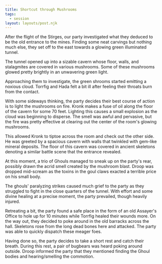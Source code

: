 ```yaml
---
title: Shortcut through Mushrooms
tags:
  - session
layout: layouts/post.njk
---
```


After the flight of the Stirges, our party investigated what they deduced to be the old entrance to the mines. Finding some neat carvings but nothing much else, they set off to the east towards a glowing green illuminated tunnel.

The tunnel opened up into a sizable cavern whose floor, walls, and stalagmites are covered in various mushrooms. Some of these mushrooms glowed pretty brightly in an unwavering green light.

Approaching them to investigate, the green shrooms started emitting a noxious cloud. Torrfig and Hada felt a bit ill after feeling their throats burn from the contact. 

With some sideways thinking, the party decides their best course of action is to light the mushrooms on fire. Kronk makes a fuse of oil along the floor of the cavern for some 70 feet. Lighting this causes a small explosion as the cloud was beginning to disperse. The smell was awful and pervasive, but the fire was pretty effective at clearing out the center of the room's glowing mushrooms.

This allowed Kronk to tiptoe across the room and check out the other side. He was greeted by a spacious cavern with walls that twinkled with gem-like mineral deposits. The floor of this cavern was covered in ancient skeletons denoting a similar battle scene that the entrance revealed.

At this moment, a trio of Ghouls managed to sneak up on the party's rear, possibly drawn the acrid smell created by the mushroom blast. Droop was dropped mid-scream as the toxins in the goul claws exacted a terrible price on his small body.

The ghouls' paralyzing strikes caused much grief to the party as they struggled to fight in the close quarters of the tunnel. With effort and some divine healing at a precise moment, the party prevailed, though heavily injured.

Retreating a bit, the party found a safe place in the form of an old Assayer's Office to hole up for 10 minutes while Torrfig healed their wounds more. On the way out, they decided to poke around in the old barracks across the hall. Skeletons rose from the long dead bones here and attacked. The party was able to quickly dispatch these meager foes.

Having done so, the party decides to take a short rest and catch their breath. During this rest, a pair of bugbears was heard poking around outside. Droop informed the party that they mentioned finding the Ghoul bodies and hearing/smelling the commotion.
